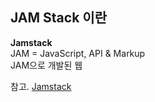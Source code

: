 ## JAM Stack 이란

**Jamstack**  
JAM = JavaScript, API & Markup   
JAM으로 개발된 웹

참고. [Jamstack](https://jamstack.wtf/#what-is-jamstack)
